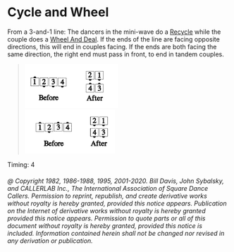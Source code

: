 
# Cycle and Wheel

From a 3-and-1 line: The dancers in the mini-wave do a [Recycle](../ms/recycle.md) 
while the couple does a [Wheel And Deal](../b2/wheel_and_deal.md). 
If the ends of the line are facing opposite directions, this will end in
couples facing. If the ends are both facing the same direction, the right end must pass in
front, to end in tandem couples.

> 
> ![alt](cycle_and_wheel_1a.png)![alt](cycle_and_wheel_1b.png)  
> ![alt](cycle_and_wheel_1c.png)![alt](cycle_and_wheel_1d.png)
> 

Timing: 4

###### @ Copyright 1982, 1986-1988, 1995, 2001-2020. Bill Davis, John Sybalsky, and CALLERLAB Inc., The International Association of Square Dance Callers. Permission to reprint, republish, and create derivative works without royalty is hereby granted, provided this notice appears. Publication on the Internet of derivative works without royalty is hereby granted provided this notice appears. Permission to quote parts or all of this document without royalty is hereby granted, provided this notice is included. Information contained herein shall not be changed nor revised in any derivation or publication.
